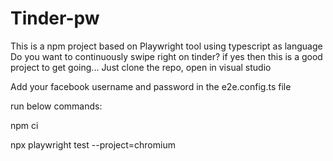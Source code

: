 # Tinder-pw
This is a npm project based on Playwright tool using typescript as language
Do you want to continuously swipe right on tinder? if yes then this is a good project to get going...
Just clone the repo, open in visual studio

Add your facebook username and password in the e2e.config.ts file

run below commands:

npm ci

npx playwright test --project=chromium

